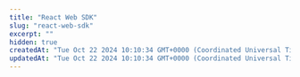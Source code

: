 ```yaml
---
title: "React Web SDK"
slug: "react-web-sdk"
excerpt: ""
hidden: true
createdAt: "Tue Oct 22 2024 10:10:34 GMT+0000 (Coordinated Universal Time)"
updatedAt: "Tue Oct 22 2024 10:10:34 GMT+0000 (Coordinated Universal Time)"
---
```

